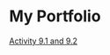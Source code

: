 # My Portfolio
<a href ="https://pednekarswanandi.github.io/PCDE-Activity-9.1">Activity 9.1 and 9.2</a>
